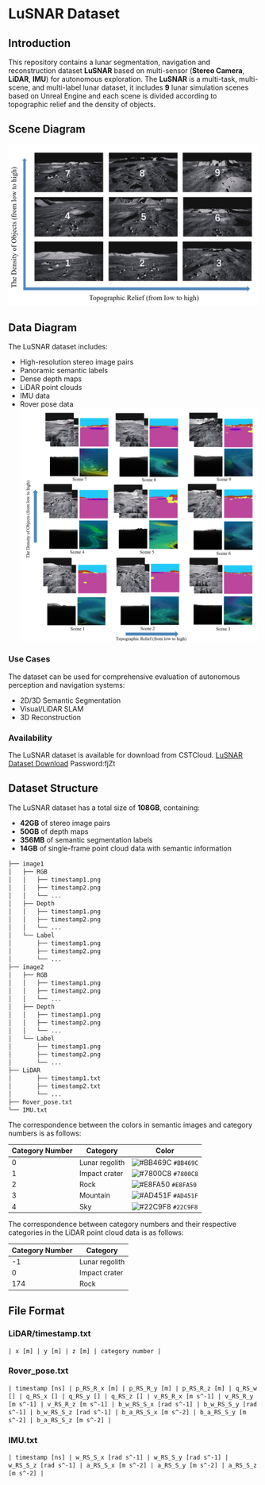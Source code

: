 # LuSNAR Dataset

## Introduction

This repository contains a lunar segmentation, navigation and reconstruction dataset **LuSNAR** based on multi-sensor (**Stereo Camera**, **LiDAR**, **IMU**) for autonomous exploration.
The **LuSNAR** is a multi-task, multi-scene, and multi-label lunar dataset, it includes **9** lunar simulation scenes based on Unreal Engine and each scene is divided according to topographic relief and the density of objects.

## Scene Diagram
![Scene Diagram](1.png)


## Data Diagram
The LuSNAR dataset includes:
- High-resolution stereo image pairs
- Panoramic semantic labels
- Dense depth maps
- LiDAR point clouds
- IMU data
- Rover pose data
![Data Diagram](2.png)

### Use Cases
The dataset can be used for comprehensive evaluation of autonomous perception and navigation systems:
- 2D/3D Semantic Segmentation
- Visual/LiDAR SLAM
- 3D Reconstruction

### Availability
The LuSNAR dataset is available for download from CSTCloud.
[LuSNAR Dataset Download](https://pan.cstcloud.cn/s/2Ie7D5PSLU)
Password:fjZt

## Dataset Structure
The LuSNAR dataset has a total size of **108GB**, containing:
- **42GB** of stereo image pairs
- **50GB** of depth maps
- **356MB** of semantic segmentation labels
- **14GB** of single-frame point cloud data with semantic information
```plaintext
├── image1
│   ├── RGB
│   │   ├── timestamp1.png
│   │   ├── timestamp2.png
│   │   └── ...
│   ├── Depth
│   │   ├── timestamp1.png
│   │   ├── timestamp2.png
│   │   └── ...
│   └── Label
│       ├── timestamp1.png
│       ├── timestamp2.png
│       └── ...
├── image2
│   ├── RGB
│   │   ├── timestamp1.png
│   │   ├── timestamp2.png
│   │   └── ...
│   ├── Depth
│   │   ├── timestamp1.png
│   │   ├── timestamp2.png
│   │   └── ...
│   └── Label
│       ├── timestamp1.png
│       ├── timestamp2.png
│       └── ...
├── LiDAR
│       ├── timestamp1.txt
│       ├── timestamp2.txt
│       └── ...
├── Rover_pose.txt
└── IMU.txt
```
The correspondence between the colors in semantic images and category numbers is as follows:

| Category Number | Category       | Color   |
|-----------------|----------------|---------|
| 0               | Lunar regolith | ![#BB469C](https://via.placeholder.com/15/BB469C/000000?text=+) `#BB469C` |
| 1               | Impact crater  | ![#7800C8](https://via.placeholder.com/15/7800C8/000000?text=+) `#7800C8` |
| 2               | Rock           | ![#E8FA50](https://via.placeholder.com/15/E8FA50/000000?text=+) `#E8FA50` |
| 3               | Mountain       | ![#AD451F](https://via.placeholder.com/15/AD451F/000000?text=+) `#AD451F` |
| 4               | Sky            | ![#22C9F8](https://via.placeholder.com/15/22C9F8/000000?text=+) `#22C9F8` |

The correspondence between category numbers and their respective categories in the LiDAR point cloud data is as follows:

| Category Number | Category       |
|-----------------|----------------|
| -1              | Lunar regolith |
| 0               | Impact crater  |
| 174             | Rock           |

## File Format
### LiDAR/timestamp.txt
```plaintext
| x [m] | y [m] | z [m] | category number |
```
### Rover_pose.txt
```plaintext
| timestamp [ns] | p_RS_R_x [m] | p_RS_R_y [m] | p_RS_R_z [m] | q_RS_w [] | q_RS_x [] | q_RS_y [] | q_RS_z [] | v_RS_R_x [m s^-1] | v_RS_R_y [m s^-1] | v_RS_R_z [m s^-1] | b_w_RS_S_x [rad s^-1] | b_w_RS_S_y [rad s^-1] | b_w_RS_S_z [rad s^-1] | b_a_RS_S_x [m s^-2] | b_a_RS_S_y [m s^-2] | b_a_RS_S_z [m s^-2] |
```
### IMU.txt
```plaintext
| timestamp [ns] | w_RS_S_x [rad s^-1] | w_RS_S_y [rad s^-1] | w_RS_S_z [rad s^-1] | a_RS_S_x [m s^-2] | a_RS_S_y [m s^-2] | a_RS_S_z [m s^-2] |
```


